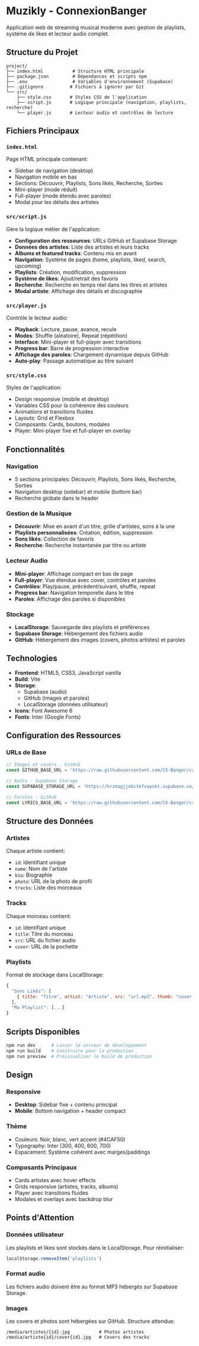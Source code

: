 # Muzikly - ConnexionBanger

Application web de streaming musical moderne avec gestion de playlists, système de likes et lecteur audio complet.

## Structure du Projet

```
project/
├── index.html           # Structure HTML principale
├── package.json         # Dépendances et scripts npm
├── .env                 # Variables d'environnement (Supabase)
├── .gitignore          # Fichiers à ignorer par Git
└── src/
    ├── style.css       # Styles CSS de l'application
    ├── script.js       # Logique principale (navigation, playlists, recherche)
    └── player.js       # Lecteur audio et contrôles de lecture
```

## Fichiers Principaux

### `index.html`
Page HTML principale contenant:
- Sidebar de navigation (desktop)
- Navigation mobile en bas
- Sections: Découvrir, Playlists, Sons likés, Recherche, Sorties
- Mini-player (mode réduit)
- Full-player (mode étendu avec paroles)
- Modal pour les détails des artistes

### `src/script.js`
Gère la logique métier de l'application:
- **Configuration des ressources**: URLs GitHub et Supabase Storage
- **Données des artistes**: Liste des artistes et leurs tracks
- **Albums et featured tracks**: Contenu mis en avant
- **Navigation**: Système de pages (home, playlists, liked, search, upcoming)
- **Playlists**: Création, modification, suppression
- **Système de likes**: Ajout/retrait des favoris
- **Recherche**: Recherche en temps réel dans les titres et artistes
- **Modal artiste**: Affichage des détails et discographie

### `src/player.js`
Contrôle le lecteur audio:
- **Playback**: Lecture, pause, avance, recule
- **Modes**: Shuffle (aléatoire), Repeat (répétition)
- **Interface**: Mini-player et full-player avec transitions
- **Progress bar**: Barre de progression interactive
- **Affichage des paroles**: Chargement dynamique depuis GitHub
- **Auto-play**: Passage automatique au titre suivant

### `src/style.css`
Styles de l'application:
- Design responsive (mobile et desktop)
- Variables CSS pour la cohérence des couleurs
- Animations et transitions fluides
- Layouts: Grid et Flexbox
- Composants: Cards, boutons, modales
- Player: Mini-player fixe et full-player en overlay

## Fonctionnalités

### Navigation
- 5 sections principales: Découvrir, Playlists, Sons likés, Recherche, Sorties
- Navigation desktop (sidebar) et mobile (bottom bar)
- Recherche globale dans le header

### Gestion de la Musique
- **Découvrir**: Mise en avant d'un titre, grille d'artistes, sons à la une
- **Playlists personnalisées**: Création, édition, suppression
- **Sons likés**: Collection de favoris
- **Recherche**: Recherche instantanée par titre ou artiste

### Lecteur Audio
- **Mini-player**: Affichage compact en bas de page
- **Full-player**: Vue étendue avec cover, contrôles et paroles
- **Contrôles**: Play/pause, précédent/suivant, shuffle, repeat
- **Progress bar**: Navigation temporelle dans le titre
- **Paroles**: Affichage des paroles si disponibles

### Stockage
- **LocalStorage**: Sauvegarde des playlists et préférences
- **Supabase Storage**: Hébergement des fichiers audio
- **GitHub**: Hébergement des images (covers, photos artistes) et paroles

## Technologies

- **Frontend**: HTML5, CSS3, JavaScript vanilla
- **Build**: Vite
- **Storage**:
  - Supabase (audio)
  - GitHub (images et paroles)
  - LocalStorage (données utilisateur)
- **Icons**: Font Awesome 6
- **Fonts**: Inter (Google Fonts)

## Configuration des Ressources

### URLs de Base
```javascript
// Images et covers - GitHub
const GITHUB_BASE_URL = 'https://raw.githubusercontent.com/CX-Banger/cx-final-muzikly/main';

// Audio - Supabase Storage
const SUPABASE_STORAGE_URL = 'https://hrzmagjjobctkfxayokt.supabase.co/storage/v1/object/public/sons/';

// Paroles - GitHub
const LYRICS_BASE_URL = 'https://raw.githubusercontent.com/CX-Banger/cx-muzik/main/media/lyrics';
```

## Structure des Données

### Artistes
Chaque artiste contient:
- `id`: Identifiant unique
- `name`: Nom de l'artiste
- `bio`: Biographie
- `photo`: URL de la photo de profil
- `tracks`: Liste des morceaux

### Tracks
Chaque morceau contient:
- `id`: Identifiant unique
- `title`: Titre du morceau
- `src`: URL du fichier audio
- `cover`: URL de la pochette

### Playlists
Format de stockage dans LocalStorage:
```javascript
{
  "Sons Likés": [
    { title: "Titre", artist: "Artiste", src: "url.mp3", thumb: "cover.jpg" }
  ],
  "Ma Playlist": [...]
}
```

## Scripts Disponibles

```bash
npm run dev      # Lancer le serveur de développement
npm run build    # Construire pour la production
npm run preview  # Prévisualiser le build de production
```

## Design

### Responsive
- **Desktop**: Sidebar fixe + contenu principal
- **Mobile**: Bottom navigation + header compact

### Thème
- Couleurs: Noir, blanc, vert accent (#4CAF50)
- Typography: Inter (300, 400, 600, 700)
- Espacement: Système cohérent avec marges/paddings

### Composants Principaux
- Cards artistes avec hover effects
- Grids responsive (artistes, tracks, albums)
- Player avec transitions fluides
- Modales et overlays avec backdrop blur

## Points d'Attention

### Données utilisateur
Les playlists et likes sont stockés dans le LocalStorage. Pour réinitialiser:
```javascript
localStorage.removeItem('playlists')
```

### Format audio
Les fichiers audio doivent être au format MP3 hébergés sur Supabase Storage.

### Images
Les covers et photos sont hébergées sur GitHub. Structure attendue:
```
/media/artistes/{id}.jpg           # Photos artistes
/media/artiste{id}/cover{id}.jpg   # Covers des tracks
```
